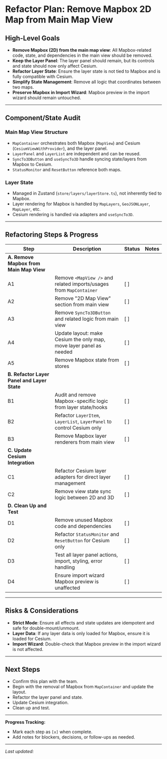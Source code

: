 # Refactor Plan: Remove Mapbox 2D Map from Main Map View

## High-Level Goals

- **Remove Mapbox (2D) from the main map view**: All Mapbox-related code, state, and dependencies in the main view should be removed.
- **Keep the Layer Panel**: The layer panel should remain, but its controls and state should now only affect Cesium.
- **Refactor Layer State**: Ensure the layer state is not tied to Mapbox and is fully compatible with Cesium.
- **Simplify State Management**: Remove all logic that coordinates between two maps.
- **Preserve Mapbox in Import Wizard**: Mapbox preview in the import wizard should remain untouched.

---

## Component/State Audit

### Main Map View Structure
- `MapContainer` orchestrates both Mapbox (`MapView`) and Cesium (`CesiumViewWithProvider`), and the layer panel.
- `LayerPanel` and `LayerList` are independent and can be reused.
- `SyncTo3DButton` and `useSyncTo3D` handle syncing state/layers from Mapbox to Cesium.
- `StatusMonitor` and `ResetButton` reference both maps.

### Layer State
- Managed in Zustand (`store/layers/layerStore.ts`), not inherently tied to Mapbox.
- Layer rendering for Mapbox is handled by `MapLayers`, `GeoJSONLayer`, `MapLayer`, etc.
- Cesium rendering is handled via adapters and `useSyncTo3D`.

---

## Refactoring Steps & Progress

| Step | Description | Status | Notes |
|------|-------------|--------|-------|
| **A. Remove Mapbox from Main Map View** ||||
| A1 | Remove `<MapView />` and related imports/usages from `MapContainer` | [ ] |  |
| A2 | Remove "2D Map View" section from main view | [ ] |  |
| A3 | Remove `SyncTo3DButton` and related logic from main view | [ ] |  |
| A4 | Update layout: make Cesium the only map, move layer panel as needed | [ ] |  |
| A5 | Remove Mapbox state from stores | [ ] |  |
| **B. Refactor Layer Panel and Layer State** ||||
| B1 | Audit and remove Mapbox-specific logic from layer state/hooks | [ ] |  |
| B2 | Refactor `LayerItem`, `LayerList`, `LayerPanel` to control Cesium only | [ ] |  |
| B3 | Remove Mapbox layer renderers from main view | [ ] |  |
| **C. Update Cesium Integration** ||||
| C1 | Refactor Cesium layer adapters for direct layer management | [ ] |  |
| C2 | Remove view state sync logic between 2D and 3D | [ ] |  |
| **D. Clean Up and Test** ||||
| D1 | Remove unused Mapbox code and dependencies | [ ] |  |
| D2 | Refactor `StatusMonitor` and `ResetButton` for Cesium only | [ ] |  |
| D3 | Test all layer panel actions, import, styling, error handling | [ ] |  |
| D4 | Ensure import wizard Mapbox preview is unaffected | [ ] |  |

---

## Risks & Considerations

- **Strict Mode**: Ensure all effects and state updates are idempotent and safe for double-mount/unmount.
- **Layer Data**: If any layer data is only loaded for Mapbox, ensure it is loaded for Cesium.
- **Import Wizard**: Double-check that Mapbox preview in the import wizard is not affected.

---

## Next Steps

- Confirm this plan with the team.
- Begin with the removal of Mapbox from `MapContainer` and update the layout.
- Refactor the layer panel and state.
- Update Cesium integration.
- Clean up and test.

---

**Progress Tracking:**
- Mark each step as `[x]` when complete.
- Add notes for blockers, decisions, or follow-ups as needed.

---

_Last updated: <!-- TODO: update date as you make progress -->_ 